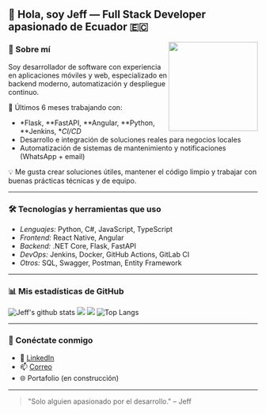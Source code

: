 <h2>👋 Hola, soy Jeff — Full Stack Developer apasionado de Ecuador 🇪🇨</h2>

<img align="right" src="https://media.giphy.com/media/M9gbBd9nbDrOTu1Mqx/giphy.gif" width="180">

### 🚀 Sobre mí

Soy desarrollador de software con experiencia en aplicaciones móviles y web, especializado en backend moderno, automatización y despliegue continuo.

🔧 Últimos 6 meses trabajando con:
- *Flask, **FastAPI, **Angular, **Python, **Jenkins, **CI/CD*
- Desarrollo e integración de soluciones reales para negocios locales
- Automatización de sistemas de mantenimiento y notificaciones (WhatsApp + email)

💡 Me gusta crear soluciones útiles, mantener el código limpio y trabajar con buenas prácticas técnicas y de equipo.

---

### 🛠️ Tecnologías y herramientas que uso

- *Lenguajes:* Python, C#, JavaScript, TypeScript  
- *Frontend:* React Native, Angular  
- *Backend:* .NET Core, Flask, FastAPI  
- *DevOps:* Jenkins, Docker, GitHub Actions, GitLab CI  
- *Otros:* SQL, Swagger, Postman, Entity Framework

---

### 📊 Mis estadísticas de GitHub

![Jeff's github stats](https://github-readme-stats.vercel.app/api?username=darealba1822&show_icons=true&title_color=fff&icon_color=79ff97&text_color=9f9f9f&bg_color=151515)
![](https://github-profile-summary-cards.vercel.app/api/cards/most-commit-language?username=darealba1822&theme=github_dark)
![](https://github-profile-summary-cards.vercel.app/api/cards/productive-time?username=darealba1822&theme=github_dark)
![Top Langs](https://github-readme-stats.vercel.app/api/top-langs/?username=darealba1822&layout=compact&theme=dark)

---

### 🔗 Conéctate conmigo

- 💼 [LinkedIn](https://www.linkedin.com/in/jeffpalma-dev/)
- 📫 [Correo](mailto:jpalmacoloma@gmail.com)
- 🌐 Portafolio (en construcción)

---

> "Solo alguien apasionado por el desarrollo." – Jeff
